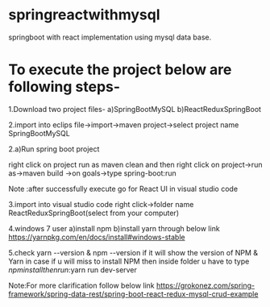# springreactwithmysql
springboot with react implementation using mysql data base.

To execute the project below are following steps-
=================================================
1.Download two project files-
a)SpringBootMySQL
b)ReactReduxSpringBoot

2.import into eclips 
file->import->maven project->select project name SpringBootMySQL

2.a)Run spring boot project 

right click on project run as maven clean and 
then right click on project->run as->maven build ->on goals->type
spring-boot:run

Note :after successfully execute go for React UI in visual studio code 


3.import into visual studio code
right click->folder name ReactReduxSpringBoot(select from your computer)

4.windows 7 user
a)install npm
b)install yarn through below link 
https://yarnpkg.com/en/docs/install#windows-stable

5.check yarn --version & npm --version 
if it will show the version of NPM & Yarn 
in case if u will miss to install NPM then inside folder u have to type $npm install
then run :$yarn run dev-server

Note:For more clarification follow below link 
https://grokonez.com/spring-framework/spring-data-rest/spring-boot-react-redux-mysql-crud-example






